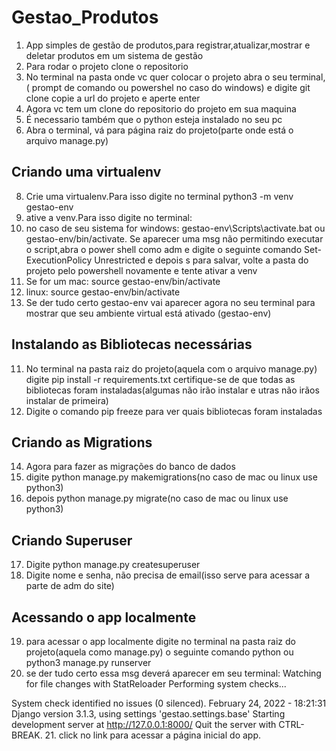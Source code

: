# Gestao_Produtos
1. App simples de gestão de produtos,para registrar,atualizar,mostrar e deletar produtos em um sistema de gestão
2. Para rodar o projeto clone o repositorio
3. No terminal na pasta onde vc quer colocar o projeto abra o seu terminal,( prompt de comando ou powershel no caso do windows) e digite git clone copie a url do projeto e aperte enter
4. Agora vc tem um clone do repositorio do projeto em sua maquina
5. É necessario também que o python esteja instalado no seu pc
6. Abra o terminal, vá para página raiz do projeto(parte onde está o arquivo manage.py)
## Criando uma virtualenv
8. Crie uma virtualenv.Para isso digite no terminal python3 -m venv gestao-env
9. ative a venv.Para isso digite no terminal:
10. no caso de seu sistema for windows: gestao-env\Scripts\activate.bat ou gestao-env/bin/activate. Se aparecer uma msg não permitindo executar o script,abra o power shell como adm e digite o seguinte comando Set-ExecutionPolicy Unrestricted e depois s para salvar, volte a pasta do projeto pelo powershell novamente e tente ativar a venv
11. Se for um mac: source gestao-env/bin/activate
12. linux:  source gestao-env/bin/activate
13. Se der tudo certo gestao-env vai aparecer agora no seu terminal para mostrar que seu ambiente virtual está ativado (gestao-env)
## Instalando as Bibliotecas necessárias
11. No terminal na pasta raiz do projeto(aquela com o arquivo manage.py) digite pip install -r requirements.txt certifique-se de que todas as bibliotecas foram instaladas(algumas não irão instalar e utras não irãos instalar de primeira)
12. Digite o comando pip freeze para ver quais bibliotecas foram instaladas
## Criando as Migrations
14. Agora para fazer as migrações do banco de dados
15. digite python manage.py makemigrations(no caso de mac ou linux use python3)
16. depois python manage.py migrate(no caso de mac ou linux use python3)
## Criando Superuser
17. Digite python manage.py createsuperuser
18. Digite nome e senha, não precisa de email(isso serve para acessar a parte de adm do site)
## Acessando o app localmente
19. para acessar o app localmente digite no terminal na pasta raiz do projeto(aquela como manage.py) o seguinte comando python ou python3 manage.py runserver
20. se der tudo certo essa msg deverá aparecer em seu terminal:
Watching for file changes with StatReloader
Performing system checks...

System check identified no issues (0 silenced).
February 24, 2022 - 18:21:31
Django version 3.1.3, using settings 'gestao.settings.base'
Starting development server at http://127.0.0.1:8000/
Quit the server with CTRL-BREAK.
21. click no link para acessar a página inicial do app.
